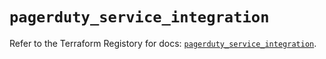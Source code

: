 # `pagerduty_service_integration`

Refer to the Terraform Registory for docs: [`pagerduty_service_integration`](https://registry.terraform.io/providers/pagerduty/pagerduty/3.1.0/docs/resources/service_integration).
